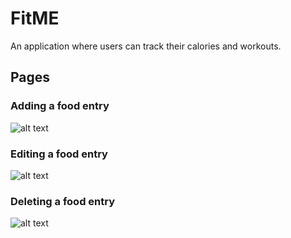 # FitME

An application where users can track their calories and workouts.


## Pages
### Adding a food entry
![alt text](https://media1.giphy.com/media/eNuvPzBVQslRdEsgj2/giphy.gif) 
### Editing a food entry
![alt text](https://media0.giphy.com/media/UtiI0E4yKVV5JpkMFz/giphy.gif)
### Deleting a food entry
![alt text](https://media2.giphy.com/media/ghIit22xRCcnQ9pLb5/giphy.gif)